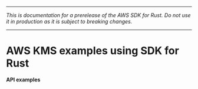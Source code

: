 --------

 *This is documentation for a prerelease of the AWS SDK for Rust\. Do not use it in production as it is subject to breaking changes\.* 

--------

# AWS KMS examples using SDK for Rust<a name="rust_kms_code_examples"></a>

**API examples**